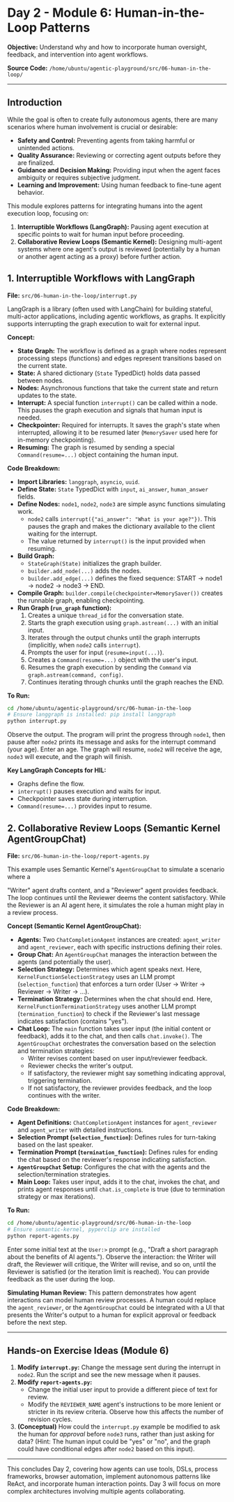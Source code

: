 # Day 2 - Module 6: Human-in-the-Loop Patterns

**Objective:** Understand why and how to incorporate human oversight, feedback, and intervention into agent workflows.

**Source Code:** `/home/ubuntu/agentic-playground/src/06-human-in-the-loop/`

---

## Introduction

While the goal is often to create fully autonomous agents, there are many scenarios where human involvement is crucial or desirable:

*   **Safety and Control:** Preventing agents from taking harmful or unintended actions.
*   **Quality Assurance:** Reviewing or correcting agent outputs before they are finalized.
*   **Guidance and Decision Making:** Providing input when the agent faces ambiguity or requires subjective judgment.
*   **Learning and Improvement:** Using human feedback to fine-tune agent behavior.

This module explores patterns for integrating humans into the agent execution loop, focusing on:

1.  **Interruptible Workflows (LangGraph):** Pausing agent execution at specific points to wait for human input before proceeding.
2.  **Collaborative Review Loops (Semantic Kernel):** Designing multi-agent systems where one agent's output is reviewed (potentially by a human or another agent acting as a proxy) before further action.

## 1. Interruptible Workflows with LangGraph

**File:** `src/06-human-in-the-loop/interrupt.py`

LangGraph is a library (often used with LangChain) for building stateful, multi-actor applications, including agentic workflows, as graphs. It explicitly supports interrupting the graph execution to wait for external input.

**Concept:**

*   **State Graph:** The workflow is defined as a graph where nodes represent processing steps (functions) and edges represent transitions based on the current state.
*   **State:** A shared dictionary (`State` TypedDict) holds data passed between nodes.
*   **Nodes:** Asynchronous functions that take the current state and return updates to the state.
*   **Interrupt:** A special function `interrupt()` can be called within a node. This pauses the graph execution and signals that human input is needed.
*   **Checkpointer:** Required for interrupts. It saves the graph's state when interrupted, allowing it to be resumed later (`MemorySaver` used here for in-memory checkpointing).
*   **Resuming:** The graph is resumed by sending a special `Command(resume=...)` object containing the human input.

**Code Breakdown:**

*   **Import Libraries:** `langgraph`, `asyncio`, `uuid`.
*   **Define State:** `State` TypedDict with `input`, `ai_answer`, `human_answer` fields.
*   **Define Nodes:** `node1`, `node2`, `node3` are simple async functions simulating work.
    *   `node2` calls `interrupt({"ai_answer": "What is your age?"})`. This pauses the graph and makes the dictionary available to the client waiting for the interrupt.
    *   The value returned by `interrupt()` is the input provided when resuming.
*   **Build Graph:**
    *   `StateGraph(State)` initializes the graph builder.
    *   `builder.add_node(...)` adds the nodes.
    *   `builder.add_edge(...)` defines the fixed sequence: START -> node1 -> node2 -> node3 -> END.
*   **Compile Graph:** `builder.compile(checkpointer=MemorySaver())` creates the runnable graph, enabling checkpointing.
*   **Run Graph (`run_graph` function):**
    1.  Creates a unique `thread_id` for the conversation state.
    2.  Starts the graph execution using `graph.astream(...)` with an initial input.
    3.  Iterates through the output chunks until the graph interrupts (implicitly, when `node2` calls `interrupt`).
    4.  Prompts the user for input (`resume=input(...)`).
    5.  Creates a `Command(resume=...)` object with the user's input.
    6.  Resumes the graph execution by sending the `Command` via `graph.astream(command, config)`.
    7.  Continues iterating through chunks until the graph reaches the END.

**To Run:**

```bash
cd /home/ubuntu/agentic-playground/src/06-human-in-the-loop
# Ensure langgraph is installed: pip install langgraph
python interrupt.py
```

Observe the output. The program will print the progress through `node1`, then pause after `node2` prints its message and asks for the interrupt command (your age). Enter an age. The graph will resume, `node2` will receive the age, `node3` will execute, and the graph will finish.

**Key LangGraph Concepts for HIL:**
*   Graphs define the flow.
*   `interrupt()` pauses execution and waits for input.
*   Checkpointer saves state during interruption.
*   `Command(resume=...)` provides input to resume.

## 2. Collaborative Review Loops (Semantic Kernel AgentGroupChat)

**File:** `src/06-human-in-the-loop/report-agents.py`

This example uses Semantic Kernel's `AgentGroupChat` to simulate a scenario where a 

"Writer" agent drafts content, and a "Reviewer" agent provides feedback. The loop continues until the Reviewer deems the content satisfactory. While the Reviewer is an AI agent here, it simulates the role a human might play in a review process.

**Concept (Semantic Kernel AgentGroupChat):**

*   **Agents:** Two `ChatCompletionAgent` instances are created: `agent_writer` and `agent_reviewer`, each with specific instructions defining their roles.
*   **Group Chat:** An `AgentGroupChat` manages the interaction between the agents (and potentially the user).
*   **Selection Strategy:** Determines which agent speaks next. Here, `KernelFunctionSelectionStrategy` uses an LLM prompt (`selection_function`) that enforces a turn order (User -> Writer -> Reviewer -> Writer -> ...).
*   **Termination Strategy:** Determines when the chat should end. Here, `KernelFunctionTerminationStrategy` uses another LLM prompt (`termination_function`) to check if the Reviewer's last message indicates satisfaction (contains "yes").
*   **Chat Loop:** The `main` function takes user input (the initial content or feedback), adds it to the chat, and then calls `chat.invoke()`. The `AgentGroupChat` orchestrates the conversation based on the selection and termination strategies:
    *   Writer revises content based on user input/reviewer feedback.
    *   Reviewer checks the writer's output.
    *   If satisfactory, the reviewer might say something indicating approval, triggering termination.
    *   If not satisfactory, the reviewer provides feedback, and the loop continues with the writer.

**Code Breakdown:**

*   **Agent Definitions:** `ChatCompletionAgent` instances for `agent_reviewer` and `agent_writer` with detailed instructions.
*   **Selection Prompt (`selection_function`):** Defines rules for turn-taking based on the last speaker.
*   **Termination Prompt (`termination_function`):** Defines rules for ending the chat based on the reviewer's response indicating satisfaction.
*   **`AgentGroupChat` Setup:** Configures the chat with the agents and the selection/termination strategies.
*   **Main Loop:** Takes user input, adds it to the chat, invokes the chat, and prints agent responses until `chat.is_complete` is true (due to termination strategy or max iterations).

**To Run:**

```bash
cd /home/ubuntu/agentic-playground/src/06-human-in-the-loop
# Ensure semantic-kernel, pyperclip are installed
python report-agents.py
```

Enter some initial text at the `User:>` prompt (e.g., "Draft a short paragraph about the benefits of AI agents."). Observe the interaction: the Writer will draft, the Reviewer will critique, the Writer will revise, and so on, until the Reviewer is satisfied (or the iteration limit is reached). You can provide feedback as the user during the loop.

**Simulating Human Review:**
This pattern demonstrates how agent interactions can model human review processes. A human could replace the `agent_reviewer`, or the `AgentGroupChat` could be integrated with a UI that presents the Writer's output to a human for explicit approval or feedback before the next step.

---

## Hands-on Exercise Ideas (Module 6)

1.  **Modify `interrupt.py`:** Change the message sent during the interrupt in `node2`. Run the script and see the new message when it pauses.
2.  **Modify `report-agents.py`:**
    *   Change the initial user input to provide a different piece of text for review.
    *   Modify the `REVIEWER_NAME` agent's instructions to be more lenient or stricter in its review criteria. Observe how this affects the number of revision cycles.
3.  **(Conceptual)** How could the `interrupt.py` example be modified to ask the human for *approval* before `node3` runs, rather than just asking for data? (Hint: The human input could be "yes" or "no", and the graph could have conditional edges after `node2` based on this input).

---

This concludes Day 2, covering how agents can use tools, DSLs, process frameworks, browser automation, implement autonomous patterns like ReAct, and incorporate human interaction points. Day 3 will focus on more complex architectures involving multiple agents collaborating.
